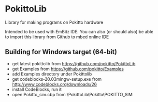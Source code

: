 # PokittoLib

Library for making programs on Pokitto hardware

Intended to be used with EmBitz IDE. You can also (or should also) be able to import this library from Github to mbed online IDE

## Building for Windows target (64-bit)

* get latest pokittolib from https://github.com/pokitto/PokittoLib
* get Examples from https://github.com/pokitto/Examples
* add Examples directory under Pokittolib
* get codeblocks-20.03mingw-setup.exe from http://www.codeblocks.org/downloads/26
* install CodeBlocks, run it
* open Pokitto_sim.cbp from \PokittoLib\Pokitto\POKITTO_SIM
